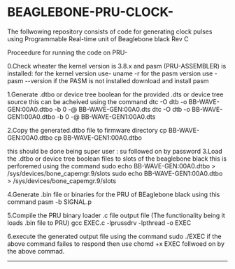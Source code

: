 # BEAGLEBONE-PRU-CLOCK-
The follwowing repository consists of code for generating clock pulses using Programmable Real-time unit of Beaglebone black Rev C

Proceedure for running the code on PRU-

0.Check wheater the kernel version is 3.8.x and pasm (PRU-ASSEMBLER) is installed:
for the kernel version use- uname -r
for the pasm version use - pasm --version
if the PASM is not installed download and install pasm

1.Generate .dtbo or device tree boolean for the provided .dts or device tree source this can be acheived using the command 
dtc -O dtb -o BB-WAVE-GEN:00A0.dtbo -b 0 -@ BB-WAVE-GEN:00A0.dts
dtc -O dtb -o BB-WAVE-GEN1:00A0.dtbo -b 0 -@ BB-WAVE-GEN1:00A0.dts

2.Copy the generated.dtbo file to firmware directory 
cp BB-WAVE-GEN:00A0.dtbo
cp BB-WAVE-GEN1:00A0.dtbo

this should be done being super user : su followed on by password
3.Load the .dtbo or device tree boolean files to slots of the beaglebone black this is perforemed using the command
sudo echo BB-WAVE-GEN:00A0.dtbo > /sys/devices/bone_capemgr.9/slots
sudo echo BB-WAVE-GEN1:00A0.dtbo > /sys/devices/bone_capemgr.9/slots

4.Generate .bin file or binaries for the PRU of BEaglebone black using this command
pasm -b SIGNAL.p

5.Compile the PRU binary loader .c file output file (The functionality being it loads .bin file to PRU)
gcc EXEC.c -lprussdrv -lpthread -o EXEC

6.execute the generated output file using the command 
sudo ./EXEC
if the above command failes to respond then use chomd +x EXEC
follwoed on by the above commad.

____________________________________________________________________________________________________________________________________
